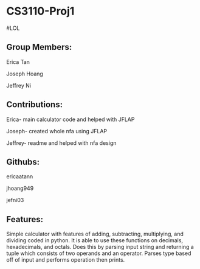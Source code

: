 # CS3110-Proj1

#LOL

Group Members: 
--------------
Erica Tan  

Joseph Hoang 

Jeffrey Ni

Contributions:
--------------
Erica- main calculator code and helped with JFLAP  

Joseph- created whole nfa using JFLAP  

Jeffrey- readme and helped with nfa design

Githubs:
--------
ericaatann  

jhoang949

jefni03

Features:
---------
Simple calculator with features of adding, subtracting, multiplying, and dividing coded in python. It is able to use these functions on decimals, hexadecimals, and octals. Does this by parsing input string and returning a tuple which consists of two operands and an operator. Parses type based off of input and performs operation then prints. 
